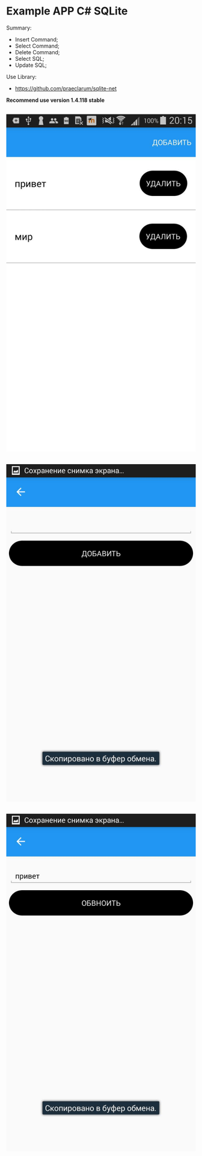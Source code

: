 Example APP C# SQLite
===========

Summаry:
* Insert Command;
* Select Command;
* Delete Command;
* Select SQL;
* Update SQL;

Use Library:
* https://github.com/praeclarum/sqlite-net

**Recommend use version 1.4.118 stable**

##

![](SQL_1.jpg)

##

![](SQL_2.jpg)

##

![](SQL_3.jpg)
